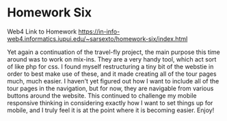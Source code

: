 # Homework Six

Web4 Link to Homework
https://in-info-web4.informatics.iupui.edu/~sarsexto/homework-six/index.html

Yet again a continuation of the travel-fly project, the main purpose this time around was to work on mix-ins. They are a very handy tool, which act sort of like php for css. I found myself restructuring a tiny bit of the webstie in order to best make use of these, and it made creating all of the tour pages much, much easier. I haven't yet figured out how I want to include all of the tour pages in the navigation, but for now, they are navigable from various buttons around the website. This continued to challenge my mobile responsive thinking in considering exactly how I want to set things up for mobile, and I truly feel it is at the point where it is becoming easier. Enjoy!
